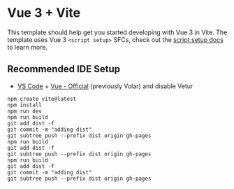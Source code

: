 # Vue 3 + Vite

This template should help get you started developing with Vue 3 in Vite. The template uses Vue 3 `<script setup>` SFCs, check out the [script setup docs](https://v3.vuejs.org/api/sfc-script-setup.html#sfc-script-setup) to learn more.

## Recommended IDE Setup

- [VS Code](https://code.visualstudio.com/) + [Vue - Official](https://marketplace.visualstudio.com/items?itemName=Vue.volar) (previously Volar) and disable Vetur

```
npm create vite@latest
npm install
npm run dev
npm run build
git add dist -f
git commit -m "adding dist"
git subtree push --prefix dist origin gh-pages
npm run build
git add dist -f
git subtree push --prefix dist origin gh-pages
npm run build
git add dist -f
git commit -m "adding dist"
git subtree push --prefix dist origin gh-pages
```
